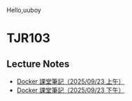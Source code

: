 Hello,uuboy
# TJR103

## Lecture Notes
- [Docker 課堂筆記（2025/09/23 上午）](docs/Tibame%2020250923%20docker%20morning.md)
- [Docker 課堂筆記（2025/09/23 下午）](docs/Tibame%2020250923%20docker%20afternoon.md)
